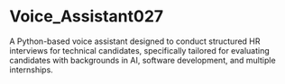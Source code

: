 # Voice_Assistant027
A Python-based voice assistant designed to conduct structured HR interviews for technical candidates, specifically tailored for evaluating candidates with backgrounds in AI, software development, and multiple internships.
